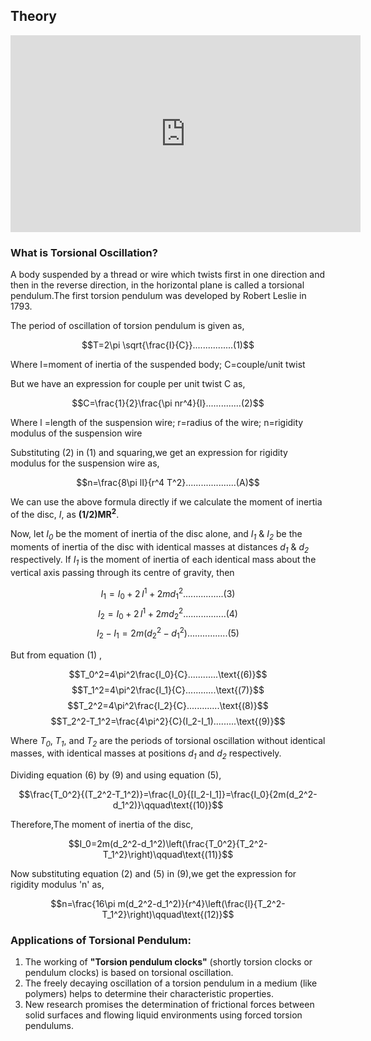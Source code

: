 ## Theory 


<iframe width="560" height="315" src="https://www.youtube.com/embed/0GAdMAm1-3o" title="YouTube video player" frameborder="0" allow="accelerometer; autoplay; clipboard-write; encrypted-media; gyroscope; picture-in-picture; web-share" referrerpolicy="strict-origin-when-cross-origin" allowfullscreen></iframe>


### What is Torsional Oscillation?
A body suspended by a thread or wire which twists first in one direction and then in the reverse direction, in the horizontal plane is called a torsional pendulum.The first torsion pendulum was developed by Robert Leslie in 1793.

 

The period of oscillation of torsion pendulum is given as,

$$T=2\pi \sqrt{\frac{I}{C}}................(1)$$

Where   I=moment of inertia of the suspended body; C=couple/unit twist 

 

But we have an expression for  couple per unit twist C as,

$$C=\frac{1}{2}\frac{\pi nr^4}{l}..............(2)$$

Where   l =length of the suspension wire; r=radius of the wire; n=rigidity modulus of  the suspension wire

Substituting (2) in (1) and squaring,we get an expression for rigidity modulus for the suspension wire as,

$$n=\frac{8\pi lI}{r^4 T^2}....................(A)$$

<p>
  We can use the above formula directly if we calculate the moment of inertia of the disc, <em>I</em>, as 
  <strong>(1/2)MR<sup>2</sup></strong>.
</p>

<p>
  Now, let <em>I<sub>0</sub></em> be the moment of inertia of the disc alone, and 
  <em>I<sub>1</sub></em> & <em>I<sub>2</sub></em> be the moments of inertia of the disc with identical masses 
  at distances <em>d<sub>1</sub></em> & <em>d<sub>2</sub></em> respectively. If <em>I<sub>1</sub></em> is the moment of 
  inertia of each identical mass about the vertical axis passing through its centre of gravity, then
</p>


$$I_1=I_0+2\,I^1+2md_1^2................\text{(3)}$$
$$I_2=I_0+2\,I^1+2md_2^2.................\text{(4)}$$
$$I_2-I_1=2m(d_2^2-d_1^2)................\text{(5)}$$

But from equation (1) ,

$$T_0^2=4\pi^2\frac{I_0}{C}............\text{(6)}$$
$$T_1^2=4\pi^2\frac{I_1}{C}............\text{(7)}$$
$$T_2^2=4\pi^2\frac{I_2}{C}.............\text{(8)}$$
$$T_2^2-T_1^2=\frac{4\pi^2}{C}(I_2-I_1).........\text{(9)}$$


<p>
  Where <em>T<sub>0</sub></em>, <em>T<sub>1</sub></em>, and <em>T<sub>2</sub></em> are the periods of torsional oscillation 
  without identical masses, with identical masses at positions <em>d<sub>1</sub></em> and <em>d<sub>2</sub></em> respectively.
</p>

<p>
  Dividing equation (6) by (9) and using equation (5),
</p>

$$\frac{T_0^2}{(T_2^2-T_1^2)}=\frac{I_0}{[I_2-I_1]}=\frac{I_0}{2m(d_2^2-d_1^2)}\qquad\text{(10)}$$

Therefore,The moment of inertia of the disc,


$$I_0=2m(d_2^2-d_1^2)\left(\frac{T_0^2}{T_2^2-T_1^2}\right)\qquad\text{(11)}$$

Now substituting equation (2) and (5) in (9),we get the expression for rigidity modulus 'n' as,

$$n=\frac{16\pi m(d_2^2-d_1^2)}{r^4}\left(\frac{l}{T_2^2-T_1^2}\right)\qquad\text{(12)}$$

<h3>Applications of Torsional Pendulum:</h3>

<ol>
  <li>
    The working of <strong>"Torsion pendulum clocks"</strong> (shortly torsion clocks or pendulum clocks) is based on torsional oscillation.
  </li>
  <li>
    The freely decaying oscillation of a torsion pendulum in a medium (like polymers) helps to determine their characteristic properties.
  </li>
  <li>
    New research promises the determination of frictional forces between solid surfaces and flowing liquid environments using forced torsion pendulums.
  </li>
</ol>


